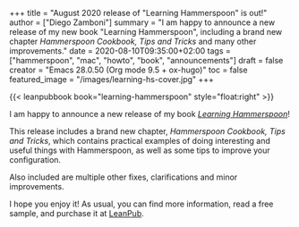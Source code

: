 +++
title = "August 2020 release of \"Learning Hammerspoon\" is out!"
author = ["Diego Zamboni"]
summary = "I am happy to announce a new release of my new book \"Learning Hammerspoon\", including a brand new chapter _Hammerspoon Cookbook, Tips and Tricks_ and many other improvements."
date = 2020-08-10T09:35:00+02:00
tags = ["hammerspoon", "mac", "howto", "book", "announcements"]
draft = false
creator = "Emacs 28.0.50 (Org mode 9.5 + ox-hugo)"
toc = false
featured_image = "/images/learning-hs-cover.jpg"
+++

{{< leanpubbook book="learning-hammerspoon" style="float:right" >}}

I am happy to announce a new release of my book _[Learning Hammerspoon](https://leanpub.com/learning-hammerspoon)_!

This release includes a brand new chapter, _Hammerspoon Cookbook, Tips and Tricks_, which contains practical examples of doing interesting and useful things with Hammerspoon, as well as some tips to improve your configuration.

Also included are multiple other fixes, clarifications and minor improvements.

I hope you enjoy it! As usual, you can find more information, read a free sample, and purchase it at [LeanPub](https://leanpub.com/learning-hammerspoon/).
